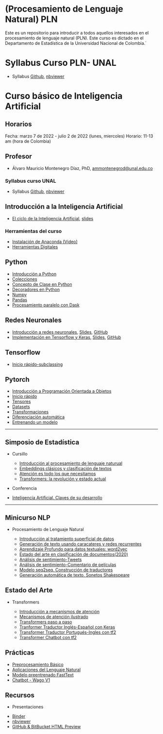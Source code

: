 # (Procesamiento de Lenguaje Natural) PLN


Este es un repositorio para introducir a todos aquellos interesados en el procesamiento de lenguaje natural (PLN). Este curso es dictado en el Departamento de Estadística de la Universidad Nacional de Colombia.`

# Syllabus Curso PLN- UNAL
- Syllabus [Github](https://github.com/AprendizajeProfundo/PLN/blob/main/Cuadernos/PLN_Syllabus_UNAL.ipynb), [nbviewer](https://nbviewer.org/github/AprendizajeProfundo/PLN/blob/main/Cuadernos/PLN_Syllabus_UNAL.ipynb)

# Curso básico de Inteligencia Artificial





## Horarios
Fecha: marzo 7 de 2022 - julio 2 de 2022
(lunes, miercoles)
Horario: 11-13 am (hora de Colombia)

## Profesor
- Álvaro Mauricio Montenegro Díaz, PhD, ammontenegrod@unal.edu.co

### Syllabus curso UNAL
- Syllabus [Github](https://github.com/AprendizajeProfundo/Curso-Basico-IA/blob/main/Cuadernos/IA_Syllabus_UNAL.ipynb), [nbviewer](https://nbviewer.org/github/AprendizajeProfundo/Curso-Basico-IA/blob/main/Cuadernos/IA_Syllabus_UNAL.ipynb)


## Introducción a la Inteligencia Artificial
  - [El ciclo de la Inteligencia Artificial](https://nbviewer.org/github/AprendizajeProfundo/Curso-Basico-IA/blob/main/Cuadernos/Mincurso_IA_00.ipynb), [slides](https://nbviewer.org/github/AprendizajeProfundo/Curso-Basico-IA/blob/main/Presentaciones/Mincurso_IA_00.slides.html#/1)

### Herramientas del curso
- [Instalación de Anaconda (Video)](https://www.youtube.com/watch?v=tXekbwrgxL0)
- [Herramientas Digitales](https://nbviewer.jupyter.org/github/AprendizajeProfundo/Diplomado/blob/master/Temas/Módulo%202-%20Introducción%20a%20la%20programación/2.%20Desarrollo%20en%20la%20nube/Cuadernos/Herramientas_Digitales.ipynb#Contenido)


## Python
  - [Introducción a Python](https://nbviewer.org/github/AprendizajeProfundo/Curso-Basico-IA/blob/main/Cuadernos/Python_01_intro.ipynb)
  - [Colecciones](https://github.com/AprendizajeProfundo/Curso-Basico-IA/blob/main/Cuadernos/Python_02_colecciones.ipynb)
  - [Concepto de Clase en Python](https://nbviewer.jupyter.org/github/AprendizajeProfundo/Diplomado/blob/master/Temas/Módulo%202-%20Introducción%20a%20la%20programación/3.%20Programación%20en%20Python/Cuadernos/Intro_Clases_Python.ipynb)
   - [Decoradores en Python](https://nbviewer.jupyter.org/github/AprendizajeProfundo/Diplomado/blob/master/Temas/M%C3%B3dulo%202-%20Introducci%C3%B3n%20a%20la%20programaci%C3%B3n/3.%20Programaci%C3%B3n%20en%20Python/Cuadernos/Decorators.ipynb)
  - [Numpy](https://nbviewer.org/github/AprendizajeProfundo/Curso-Basico-IA/blob/main/Cuadernos/Python_03_numpy.ipynb)
  - [Pandas](https://github.com/AprendizajeProfundo/Curso-Basico-IA/blob/main/Cuadernos/Python_04_pandas.ipynb)
  - [Procesamiento paralelo con Dask](https://nbviewer.org/github/AprendizajeProfundo/BigData/blob/main/Dask/Cuadernos/01_dask_delayed_am.ipynb)

	
## Redes Neuronales
  - [Introducción a redes neuronales](https://nbviewer.org/github/AprendizajeProfundo/Curso-Basico-IA/blob/main/Cuadernos/Minicurso_IA_02_01.ipynb), [Slides](https://nbviewer.org/github/AprendizajeProfundo/Curso-Basico-IA/blob/main/Presentaciones/Minicurso_IA_02_01.slides.html), [GitHub](https://github.com/AprendizajeProfundo/Curso-Basico-IA/blob/main/Cuadernos/Minicurso_IA_02_01.ipynb)
  - [Implementación en Tensorflow y Keras](https://nbviewer.org/github/AprendizajeProfundo/Curso-Basico-IA/blob/main/Cuadernos/Minicurso_IA_02_02.ipynb), [Slides](https://nbviewer.org/github/AprendizajeProfundo/Curso-Basico-IA/blob/main/Presentaciones/Minicurso_IA_02_02.slides.html), [GitHub](https://github.com/AprendizajeProfundo/Curso-Basico-IA/blob/main/Cuadernos/Minicurso_IA_02_02.ipynb)
	

## Tensorflow
  - [Inicio rápido-subclassing](https://github.com/AprendizajeProfundo/Curso-Basico-IA/blob/main/Cuadernos/Tensorflow-01.ipynb)

## Pytorch
  - [Introducción a Programación Orientada a Objetos](https://nbviewer.org/github/AprendizajeProfundo/Curso-Basico-IA/blob/main/Cuadernos/Mincurso_IA_03.ipynb)
  - [Inicio rápido](https://nbviewer.org/github/AprendizajeProfundo/Curso-Basico-IA/blob/main/Cuadernos/Pythorch_01_inicio_rapido.ipynb)
  - [Tensores](https://nbviewer.org/github/AprendizajeProfundo/Curso-Basico-IA/blob/main/Cuadernos/Pythorch_02_tensores.ipynb)
  - [Datasets](https://nbviewer.org/github/AprendizajeProfundo/Curso-Basico-IA/blob/main/Cuadernos/Pythorch_03_datasets.ipynb)
  - [Transformaciones](https://nbviewer.org/github/AprendizajeProfundo/Curso-Basico-IA/blob/main/Cuadernos/Pythorch_04_transformaciones.ipynb)
  - [Diferenciación automática](https://nbviewer.org/github/AprendizajeProfundo/Curso-Basico-IA/blob/main/Cuadernos/Pythorch_05_diferenciacion_automatica.ipynb)
  - [Entrenando un modelo](https://nbviewer.org/github/AprendizajeProfundo/Curso-Basico-IA/blob/main/Cuadernos/Pythorch_06_implementacion_modelo.ipynb)

	

___
## Simposio de Estadística

- Cursillo
 
  - [Introducción al procesamiento de lenguaje naturual](
https://nbviewer.jupyter.org/github/AprendizajeProfundo/PLN/blob/main/Presentaciones/pln_sesion_01_01_introduccion.ipynb)
  - [Embeddings clásicos y clasificación de textos](https://nbviewer.jupyter.org/github/AprendizajeProfundo/PLN/blob/main/Presentaciones/pln_sesion_02_01_embeddings.ipynb)
  - [Atención es todo los que necesitamos](https://nbviewer.jupyter.org/github/AprendizajeProfundo/PLN/blob/main/Presentaciones/pln_sesion_04_Presentacion.ipynb) 
  - [Transformers: la revolución y estado actual](https://nbviewer.jupyter.org/github/AprendizajeProfundo/PLN/blob/main/Presentaciones/pln_sesion_05_Presentacion.ipynb)

- Conferencia

 - [Inteligencia Artificial. Claves de su desarrollo](https://nbviewer.jupyter.org/github/AprendizajeProfundo/Diplomado/blob/master/Temas/M%C3%B3dulo%200-%20Sesi%C3%B3n%20inaugural/Cuadernos/ap_IA_Estado_Arte.ipynb)

___
## Minicurso NLP

- Procesamiento de Lenguaje Natural

  - [Introducción al tratamiento superficial de datos](https://nbviewer.jupyter.org/github/AprendizajeProfundo/Diplomado/blob/master/Temas/Módulo%208-%20Aprendizaje%20Profundo%20II/1.%20Procesamiento%20de%20Lenguaje%20natural/Cuadernos/nlp_Introduccion.ipynb)
  - [Generación de texto usando caracateres y redes recurrentes](https://nbviewer.jupyter.org/github/AprendizajeProfundo/Diplomado/blob/master/Temas/Módulo%208-%20Aprendizaje%20Profundo%20II/1.%20Procesamiento%20de%20Lenguaje%20natural/Cuadernos/nlp_Char_generator_RNN.ipynb)
  - [Aprendizaje Profundo para datos textuales: word2vec](https://nbviewer.jupyter.org/github/AprendizajeProfundo/Diplomado/blob/master/Temas/Módulo%208-%20Aprendizaje%20Profundo%20II/1.%20Procesamiento%20de%20Lenguaje%20natural/Cuadernos/nlp_word2vec.ipynb)
  - [Estado del arte en clasificación de documentos(2020)](https://nbviewer.jupyter.org/github/AprendizajeProfundo/Diplomado/blob/master/Temas/Módulo%208-%20Aprendizaje%20Profundo%20II/1.%20Procesamiento%20de%20Lenguaje%20natural/Cuadernos/nlp_Clustering_docs.ipynb)
  - [Análisis de sentimiento-Tweets](https://nbviewer.jupyter.org/github/AprendizajeProfundo/Diplomado/blob/master/Temas/Módulo%208-%20Aprendizaje%20Profundo%20II/1.%20Procesamiento%20de%20Lenguaje%20natural/Cuadernos/nlp_Sentiment%20Analysis.ipynb)
  - [Análisis de sentimiento-Comentario de películas](https://nbviewer.jupyter.org/github/AprendizajeProfundo/Diplomado/blob/master/Temas/Módulo%208-%20Aprendizaje%20Profundo%20II/1.%20Procesamiento%20de%20Lenguaje%20natural/Cuadernos/nlp_IBDM_Reviews.ipynb)
  - [Modelo seq2seq. Construcción de traductores](https://nbviewer.jupyter.org/github/AprendizajeProfundo/Diplomado/blob/master/Temas/Módulo%208-%20Aprendizaje%20Profundo%20II/1.%20Procesamiento%20de%20Lenguaje%20natural/Cuadernos/nlp_seq2seq_traductor.ipynb)
  - [Generación automática de texto. Sonetos Shakespeare](https://nbviewer.jupyter.org/github/AprendizajeProfundo/Diplomado/blob/master/Temas/Módulo%208-%20Aprendizaje%20Profundo%20II/1.%20Procesamiento%20de%20Lenguaje%20natural/Cuadernos/nlp_Shakespeare.ipynb)

## Estado del Arte

- Transformers

  - [Introducción a mecanismos de atención](https://nbviewer.jupyter.org/github/AprendizajeProfundo/Diplomado/blob/master/Temas/M%C3%B3dulo%208-%20Aprendizaje%20Profundo%20II/2.%20Transformers/Cuadernos/tr_Mecanismos_Atencion.ipynb)
  - [Mecanismos de atención ilustrado](https://nbviewer.jupyter.org/github/AprendizajeProfundo/Diplomado/blob/master/Temas/M%C3%B3dulo%208-%20Aprendizaje%20Profundo%20II/1.%20Procesamiento%20de%20Lenguaje%20natural/Cuadernos/nlp_Atencion_Ilustrado.ipynb)
  - [Transformers paso a paso](https://nbviewer.jupyter.org/github/AprendizajeProfundo/Diplomado/blob/master/Temas/Módulo%208-%20Aprendizaje%20Profundo%20II/2.%20Transformers/Cuadernos/trTransformers_paso_a_paso.ipynb)
  - [Tranformer Traductor Inglés-Español con Keras ](https://nbviewer.jupyter.org/github/AprendizajeProfundo/Diplomado/blob/master/Temas/Módulo%208-%20Aprendizaje%20Profundo%20II/2.%20Transformers/Cuadernos/tr_machine-translation-transformers.ipynb)
  - [Transformer Traductor Portugués-Ingles con tf2](https://nbviewer.jupyter.org/github/AprendizajeProfundo/Diplomado/blob/master/Temas/M%C3%B3dulo%208-%20Aprendizaje%20Profundo%20II/2.%20Transformers/Cuadernos/gpu_%20transformer_traductor.ipynb)
  - [Transformer Chatbot con tf2](https://nbviewer.jupyter.org/github/AprendizajeProfundo/Diplomado/blob/master/Temas/M%C3%B3dulo%208-%20Aprendizaje%20Profundo%20II/2.%20Transformers/Cuadernos/tpu_transformer_chatbot.ipynb)

## Prácticas

- [Preprocesamiento Básico](https://colab.research.google.com/drive/1Ns0deB7_2yr8PtRAeJwGOfkKfQg5IbXl?usp=sharing)
- [Aplicaciones del Lenguaje Natural](https://nbviewer.jupyter.org/github/AprendizajeProfundo/PLN/blob/main/Cuadernos/Practica_2_NLP.ipynb#Aprendizaje-Supervisado)
- [Modelo preentrenado FastText](https://nbviewer.jupyter.org/github/AprendizajeProfundo/PLN/blob/main/Cuadernos/Practica_3_NLP.ipynb)
- [Chatbot - Wago V1](https://nbviewer.jupyter.org/github/AprendizajeProfundo/PLN/blob/main/Chatbot/Wago_v1.ipynb)

## Recursos

- Presentaciones


* [Binder](https://mybinder.org/)
* [nbviewer](https://nbviewer.jupyter.org/)
* [GitHub & BitBucket HTML Preview](https://htmlpreview.github.io/)

